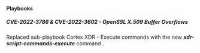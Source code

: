 
#### Playbooks

##### CVE-2022-3786 & CVE-2022-3602 - OpenSSL X.509 Buffer Overflows

Replaced sub-playbook Cortex XDR - Execute commands with the new ***xdr-script-commands-execute*** command .
